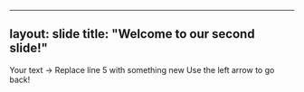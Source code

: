 ---
layout: slide
title: "Welcome to our second slide!"
----
Your text -> Replace line 5 with something new
Use the left arrow to go back!
